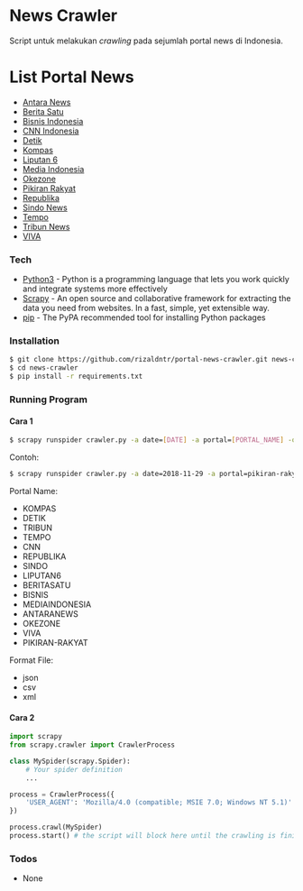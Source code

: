 # News Crawler

Script untuk melakukan _crawling_ pada sejumlah portal news di Indonesia.

# List Portal News

- [Antara News](https://www.antaranews.com/)
- [Berita Satu](https://www.beritasatu.com/)
- [Bisnis Indonesia](http://www.bisnis.com/)
- [CNN Indonesia](https://www.cnnindonesia.com/)
- [Detik](https://news.detik.com/)
- [Kompas](https://www.kompas.com/)
- [Liputan 6](https://www.liputan6.com/)
- [Media Indonesia](http://mediaindonesia.com/)
- [Okezone](https://www.okezone.com/)
- [Pikiran Rakyat](https://www.pikiran-rakyat.com/)
- [Republika](https://www.republika.co.id/)
- [Sindo News](https://www.sindonews.com/)
- [Tempo](https://www.tempo.co/)
- [Tribun News](http://www.tribunnews.com/)
- [VIVA](https://www.viva.co.id/)

### Tech

- [Python3] - Python is a programming language that lets you work quickly and integrate systems more effectively
- [Scrapy] - An open source and collaborative framework for extracting the data you need from websites. In a fast, simple, yet extensible way.
- [pip] - The PyPA recommended tool for installing Python packages

### Installation

```sh
$ git clone https://github.com/rizaldntr/portal-news-crawler.git news-crawler
$ cd news-crawler
$ pip install -r requirements.txt
```

### Running Program

#### Cara 1

```sh
$ scrapy runspider crawler.py -a date=[DATE] -a portal=[PORTAL_NAME] -o [OUTPUT_FILE] -t [FORMAT_FILE]
```

Contoh:

```sh
$ scrapy runspider crawler.py -a date=2018-11-29 -a portal=pikiran-rakyat -o crawler.json -t json
```

Portal Name:

- KOMPAS
- DETIK
- TRIBUN
- TEMPO
- CNN
- REPUBLIKA
- SINDO
- LIPUTAN6
- BERITASATU
- BISNIS
- MEDIAINDONESIA
- ANTARANEWS
- OKEZONE
- VIVA
- PIKIRAN-RAKYAT

Format File:

- json
- csv
- xml

#### Cara 2

```python
import scrapy
from scrapy.crawler import CrawlerProcess

class MySpider(scrapy.Spider):
    # Your spider definition
    ...

process = CrawlerProcess({
    'USER_AGENT': 'Mozilla/4.0 (compatible; MSIE 7.0; Windows NT 5.1)'
})

process.crawl(MySpider)
process.start() # the script will block here until the crawling is finished
```

### Todos

- None

[python3]: https://www.python.org/
[scrapy]: https://scrapy.org/
[pip]: https://github.com/pypa/pip

